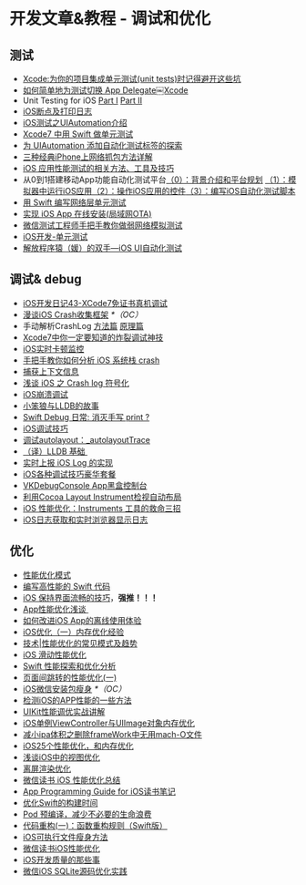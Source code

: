 # 开发文章&教程 - 调试和优化
## 测试
- [Xcode:为你的项目集成单元测试(unit tests)时记得避开这些坑][1]
- [如何简单地为测试切换 App Delegate￼Xcode][2] 
- Unit Testing for iOS [Part Ⅰ][3] [Part Ⅱ][4]
- [iOS断点及打印日志][5]
- [iOS测试之UIAutomation介绍][6]
- [Xcode7 中用 Swift 做单元测试][7]
- [为 UIAutomation 添加自动化测试标签的探索][8]
- [三种经典iPhone上网络抓包方法详解][9]
- [iOS 应用性能测试的相关方法、工具及技巧][10]
- 从0到1搭建移动App功能自动化测试平台[（0）：背景介绍和平台规划][11] [（1）：模拟器中运行iOS应用][12][（2）：操作iOS应用的控件][13][（3）：编写iOS自动化测试脚本][14]
- [用 Swift 编写网络层单元测试][15]
- [实现 iOS App 在线安装(局域网OTA)][16]
- [微信测试工程师手把手教你做弱网络模拟测试][17]
- [iOS开发-单元测试][18]
- [解放程序猿（媛）的双手—iOS UI自动化测试][19]

## 调试& debug
- [iOS开发日记43-XCode7免证书真机调试][20]
- [漫谈iOS Crash收集框架][21] _\*（OC）_
- 手动解析CrashLog [方法篇][22] [原理篇][23]
- [Xcode7中你一定要知道的炸裂调试神技][24]
- [iOS实时卡顿监控][25]
- [手把手教你如何分析 iOS 系统栈 crash][26]
- [捕获上下文信息][27]
- [浅谈 iOS 之 Crash log 符号化][28]
- [iOS崩溃调试][29]
- [小笨狼与LLDB的故事][30]
- [Swift Debug 日常: 消灭手写 print ?][31]
- [iOS调试技巧][32]
- [调试autolayout：\_autolayoutTrace][33]
- [（译）LLDB 基础 ][34]
- [实时上报 iOS Log 的实现][35]
- [iOS各种调试技巧豪华套餐][36]
- [VKDebugConsole App黑盒控制台][37]
- [利用Cocoa Layout Instrument检视自动布局][38]
- [iOS 性能优化：Instruments 工具的救命三招][39]
- [iOS日志获取和实时浏览器显示日志][40]

## 优化
- [性能优化模式][41]
- [编写高性能的 Swift 代码][42]
- [iOS 保持界面流畅的技巧][43]，**强推！！！**
- [App性能优化浅谈 ][44]
- [如何改进iOS App的离线使用体验][45]
- [iOS优化（一）内存优化经验][46]
- [技术|性能优化的常见模式及趋势][47]
- [iOS 滑动性能优化][48]
- [Swift 性能探索和优化分析][49]
- [页面间跳转的性能优化(一)][50]
- [iOS微信安装包瘦身][51] _\*（OC）_
- [检测iOS的APP性能的一些方法][52]
- [UIKit性能调优实战讲解][53]
- [iOS单例ViewController与UIImage对象内存优化][54]
- [减小ipa体积之删除frameWork中无用mach-O文件][55]
- [iOS25个性能优化，和内存优化][56]
- [浅谈iOS中的视图优化][57]
- [离屏渲染优化][58]
- [微信读书 iOS 性能优化总结][59]
- [App Programming Guide for iOS读书笔记][60]
- [优化Swift的构建时间][61]
- [Pod 预编译，减少不必要的生命浪费][62]
- [代码重构(一)：函数重构规则（Swift版）][63]
- [iOS可执行文件瘦身方法][64]
- [微信读书iOS性能优化][65]
- [iOS开发质量的那些事][66]
- [微信iOS SQLite源码优化实践][67]


[1]:	http://www.jianshu.com/p/d15a7dea0c5a "Xcode:为你的项目集成单元测试(unit tests)时记得避开这些坑"
[2]:	http://www.cocoachina.com/ios/20151222/14766.html
[3]:	http://chengway.in/unit-testing-for-ios-part-i/ "Unit Testing for iOS Part Ⅰ"
[4]:	http://chengway.in/unit-testing-for-ios-part-ii/ "Unit Testing for iOS Part Ⅱ"
[5]:	http://www.cnblogs.com/jsin-han/p/5156384.html "iOS断点及打印日志"
[6]:	http://summertreee.github.io/blog/2016/02/29/iosce-shi-zhi-uiautomationjie-shao/ "iOS测试之UIAutomation介绍"
[7]:	http://swift.gg/2016/03/23/unit-testing-swift/ "Xcode7 中用 Swift 做单元测试"
[8]:	http://yulingtianxia.com/blog/2016/03/28/Add-UITest-Label-for-UIAutomation/ "为 UIAutomation 添加自动化测试标签的探索"
[9]:	http://www.cnblogs.com/TingyunAPM/p/5302867.html "三种经典iPhone上网络抓包方法详解"
[10]:	http://ios.jobbole.com/84918/ "iOS 应用性能测试的相关方法、工具及技巧"
[11]:	http://debugtalk.com/post/build-app-automated-test-platform-from-0-to-1-backgroud-introduction "从0到1搭建移动App功能自动化测试平台（0）：背景介绍和平台规划"
[12]:	http://debugtalk.com/post/build-app-automated-test-platform-from-0-to-1-Appium-inspector-iOS-simulator "从0到1搭建移动App功能自动化测试平台（1）：模拟器中运行iOS应用"
[13]:	http://debugtalk.com/post/build-app-automated-test-platform-from-0-to-1-Appium-interrogate-iOS-UI "从0到1搭建移动App功能自动化测试平台（2）：操作iOS应用的控件"
[14]:	http://debugtalk.com/post/build-app-automated-test-platform-from-0-to-1-write-iOS-testcase-scripts "从0到1搭建移动App功能自动化测试平台（3）：编写iOS自动化测试脚本"
[15]:	http://www.jianshu.com/p/9a89aea48257 "用 Swift 编写网络层单元测试"
[16]:	http://www.jianshu.com/p/0546968b2d91 "实现 iOS App 在线安装(局域网OTA)"
[17]:	http://mp.weixin.qq.com/s?__biz=MzAxMzYyNDkyNA==&mid=2651332070&idx=1&sn=2fae22d0089b0af8ace73280f05492b1&scene=1&srcid=0530uZEAvbQFuj1HUrTYUtVd#wechat_redirect
[18]:	http://www.jianshu.com/p/11124d7f4968 "iOS开发-单元测试"
[19]:	http://tmq.qq.com/2016/06/uitestingiosautomation/ "解放程序猿（媛）的双手—iOS UI自动化测试"
[20]:	http://www.cnblogs.com/Twisted-Fate/p/4935487.html "iOS开发日记43-XCode7免证书真机调试"
[21]:	http://nianxi.net/ios/ios-crash-reporter/
[22]:	http://foggry.com/blog/2015/07/27/ru-he-shou-dong-jie-xi-crashlog/ "手动解析CrashLog之----方法篇"
[23]:	http://foggry.com/blog/2015/08/10/ru-he-shou-dong-jie-xi-crashlogzhi-yuan-li-pian/ "手动解析CrashLog之----原理篇"
[24]:	http://www.jianshu.com/p/70ed36cf8a98
[25]:	http://www.tanhao.me/code/151113.html/ "iOS实时卡顿监控"
[26]:	http://bugly.qq.com/bbs/forum.php?mod=viewthread&tid=194
[27]:	http://swift.gg/2015/11/16/capturing-context-swiftlang/ "捕获上下文信息"
[28]:	http://news.oneapm.com/crash-log-ios/ "浅谈 iOS 之 Crash log 符号化"
[29]:	http://www.jianshu.com/p/77660e626874 "iOS崩溃调试"
[30]:	http://www.jianshu.com/p/e89af3e9a8d7 "小笨狼与LLDB的故事"
[31]:	http://www.jianshu.com/p/55ce421e47e9 "Swift Debug 日常: 消灭手写 print ?"
[32]:	http://www.henishuo.com/ios-lldb-debug-tech/ "iOS调试技巧"
[33]:	http://www.jianshu.com/p/3d642af85171 "调试autolayout：_autolayoutTrace（20160323补充）"
[34]:	https://segmentfault.com/a/1190000004976815 "[译] LLDB 基础"
[35]:	http://mp.weixin.qq.com/s?__biz=MzIwMTYzMzcwOQ==&mid=2650948350&idx=1&sn=102e05d9ffb80ede917cf3f3b5959e19&scene=1&srcid=05294DgJYqxeAuyOCIlBuPkU&from=groupmessage&isappinstalled=0#wechat_redirect
[36]:	http://www.cnblogs.com/androidshouce/p/5586212.html "iOS各种调试技巧豪华套餐"
[37]:	http://awhisper.github.io/2016/05/22/VKDebugConsole-App%E9%BB%91%E7%9B%92%E6%8E%A7%E5%88%B6%E5%8F%B0/ "VKDebugConsole App黑盒控制台"
[38]:	http://www.cocoachina.com/ios/20151105/13927.html
[39]:	https://blog.leancloud.cn/2835/
[40]:	https://yohunl.com/iosri-zhi-huo-qu-he-shi-shi-liu-lan-qi-xian-shi-ri-zhi/ "iOS日志获取和实时浏览器显示日志"
[41]:	http://tech.meituan.com/performance_tuning_pattern.html "性能优化模式"
[42]:	http://www.oschina.net/translate/swift-optimizationtips
[43]:	http://blog.ibireme.com/2015/11/12/smooth_user_interfaces_for_ios/
[44]:	http://blog.csdn.net/wwj_748/article/details/50322581 "App性能优化浅谈"
[45]:	http://www.cnblogs.com/jgCho/p/5287185.html "如何改进iOS App的离线使用体验"
[46]:	http://www.jianshu.com/p/ef52250df748 "iOS优化（一）内存优化经验"
[47]:	http://mp.weixin.qq.com/s?__biz=MzA5MTA0NjgzMQ==&mid=402378996&idx=1&sn=375044215c5189638570291fb89afa45&scene=1&srcid=0107C7OW9W8ANejPmmfcVRrB&from=groupmessage&isappinstalled=0#wechat_redirect
[48]:	http://www.cnblogs.com/smileEvday/articles/iOS_performance.html "iOS 滑动性能优化"
[49]:	https://onevcat.com/2016/02/swift-performance/ "Swift 性能探索和优化分析"
[50]:	http://www.jianshu.com/p/77847c0027c9 "页面间跳转的性能优化(一)"
[51]:	https://mp.weixin.qq.com/s?__biz=MzAwNDY1ODY2OQ==&mid=207986417&idx=1&sn=77ea7d8e4f8ab7b59111e78c86ccfe66&scene=1&srcid=1024pgRuhHtElUqPlXjsizht&key=b410d3164f5f798e9752971b4cb76dd5efae6b5c2f1f10cbafd3573c6186c16ee60ce346711f7433ff6ab0d6aa974e3e&ascene=0&uin=MTQxOTU1ODg4MQ==&devicetype=iMac+MacBookPro11,5+OSX+OSX+10.11+build(15A284)&version=11020201&pass_ticket=h1CfhovWAS61j24tFYTljyTFl4r9BUlFON7H+Nl6hMV1ZpVN2kG4/LL6yxnDUjd9
[52]:	http://www.starming.com/index.php
[53]:	http://www.jianshu.com/p/619cf14640f3 "UIKit性能调优实战讲解"
[54]:	http://blog.talisk.cn/blog/2016/03/30/iOS-Singleton-ViewController-Performance-optimization/
[55]:	http://jaq.alibaba.com/community/art/show?articleid=229 "减小ipa体积之删除frameWork中无用mach-O文件"
[56]:	http://www.cnblogs.com/GYCocoa/p/5404325.html "iOS25个性能优化，和内存优化"
[57]:	http://www.jianshu.com/p/5c968a240e27 "浅谈iOS中的视图优化"
[58]:	http://www.jianshu.com/p/ca51c9d3575b "离屏渲染优化"
[59]:	http://wereadteam.github.io/2016/05/03/WeRead-Performance/
[60]:	http://www.jianshu.com/p/0ee3548e5256 "App Programming Guide for iOS读书笔记"
[61]:	http://geek.csdn.net/news/detail/73501
[62]:	https://mp.weixin.qq.com/s?__biz=MzIwMTYzMzcwOQ==&mid=2650948341&idx=1&sn=bf12097fe33d3bb553fab040a394eab6
[63]:	http://www.cnblogs.com/ludashi/p/5223241.html "代码重构(一)：函数重构规则（Swift版）"
[64]:	http://www.cnblogs.com/jgCho/p/5627169.html "iOS可执行文件瘦身方法"
[65]:	http://dev.qq.com/topic/578c93ca9644bd524bfcabe8
[66]:	http://crash.163.com/#news/!newsId=12 "iOS开发质量的那些事"
[67]:	http://mp.weixin.qq.com/s?__biz=MzAwNDY1ODY2OQ==&mid=2649286361&idx=1&sn=78bbcda7f41a14291ad71289e4821f71&scene=0#wechat_redirect